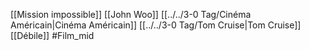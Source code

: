 [[Mission impossible]] [[John Woo]] [[../../3-0 Tag/Cinéma Américain|Cinéma Américain]] [[../../3-0 Tag/Tom Cruise|Tom Cruise]] [[Débile]] #Film_mid 